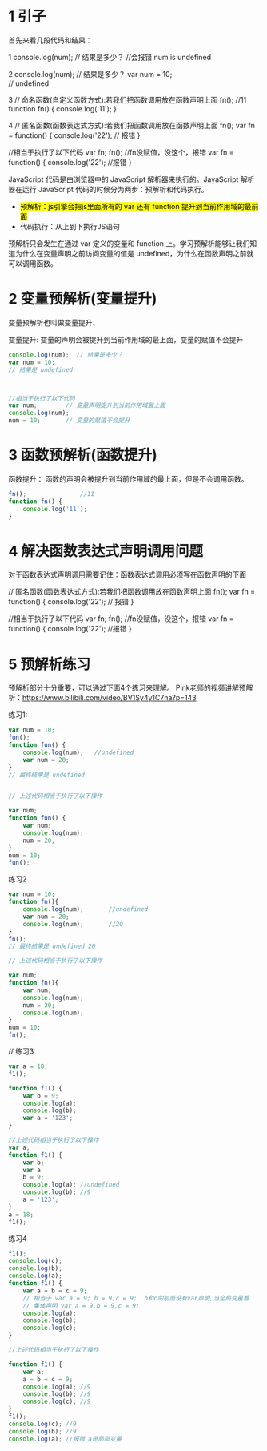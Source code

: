 # 1 引子
首先来看几段代码和结果：

1
console.log(num);  // 结果是多少？
//会报错 num is undefined

2
console.log(num);  // 结果是多少？
var num = 10;   
// undefined

3 
// 命名函数(自定义函数方式):若我们把函数调用放在函数声明上面
fn();				//11
function fn() {
    console.log('11');
}

4 
// 匿名函数(函数表达式方式):若我们把函数调用放在函数声明上面
fn();
var  fn = function() {
    console.log('22'); // 报错
}


//相当于执行了以下代码
var fn;
fn();      //fn没赋值，没这个，报错
var  fn = function() {
    console.log('22'); //报错
}


JavaScript 代码是由浏览器中的 JavaScript 解析器来执行的。JavaScript 解析器在运行 JavaScript 代码的时候分为两步：预解析和代码执行。
- <mark> 预解析：js引擎会把js里面所有的 var 还有 function 提升到当前作用域的最前面</mark> 
- 代码执行：从上到下执行JS语句

预解析只会发生在通过 var 定义的变量和 function 上。学习预解析能够让我们知道为什么在变量声明之前访问变量的值是 undefined，为什么在函数声明之前就可以调用函数。

# 2 变量预解析(变量提升)
变量预解析也叫做变量提升、

变量提升: 变量的声明会被提升到当前作用域的最上面，变量的赋值不会提升
```js
console.log(num);  // 结果是多少？
var num = 10;   
// 结果是 undefined



//相当于执行了以下代码
var num;		// 变量声明提升到当前作用域最上面
console.log(num);
num = 10;		// 变量的赋值不会提升
```


# 3 函数预解析(函数提升)
函数提升： 函数的声明会被提升到当前作用域的最上面，但是不会调用函数。

```js
fn();				//11
function fn() {
    console.log('11');
}
```



# 4 解决函数表达式声明调用问题
对于函数表达式声明调用需要记住：函数表达式调用必须写在函数声明的下面

// 匿名函数(函数表达式方式):若我们把函数调用放在函数声明上面
fn();
var  fn = function() {
    console.log('22'); // 报错
}


//相当于执行了以下代码
var fn;
fn();      //fn没赋值，没这个，报错
var  fn = function() {
    console.log('22'); //报错
}


# 5 预解析练习
预解析部分十分重要，可以通过下面4个练习来理解。
Pink老师的视频讲解预解析：https://www.bilibili.com/video/BV1Sy4y1C7ha?p=143

练习1: 
```js
var num = 10;
fun();
function fun() {
    console.log(num);	//undefined
    var num = 20;
}
// 最终结果是 undefined


// 上述代码相当于执行了以下操作

var num;
function fun() {
    var num;
    console.log(num);
    num = 20;
}
num = 10;
fun();

```



练习2
```js
var num = 10;
function fn(){
    console.log(num);		//undefined
    var num = 20;
    console.log(num);		//20
}
fn();
// 最终结果是 undefined 20

// 上述代码相当于执行了以下操作

var num;
function fn(){
    var num;
    console.log(num);
    num = 20;
    console.log(num);
}
num = 10;
fn();
```


// 练习3
```js
var a = 18;
f1();

function f1() {
    var b = 9;
    console.log(a);
    console.log(b);
    var a = '123';
}

//上述代码相当于执行了以下操作
var a;
function f1() {
    var b;
    var a
    b = 9;
    console.log(a);	//undefined
    console.log(b);	//9
    a = '123';
}
a = 18;
f1();
```


练习4
```js
f1();
console.log(c);
console.log(b);
console.log(a);
function f1() {
    var a = b = c = 9;
    // 相当于 var a = 9; b = 9;c = 9;  b和c的前面没有var声明,当全局变量看
    // 集体声明 var a = 9,b = 9,c = 9;
    console.log(a);
    console.log(b);
    console.log(c);
}

//上述代码相当于执行了以下操作

function f1() {
    var a;
    a = b = c = 9;
    console.log(a);	//9
    console.log(b);	//9
    console.log(c);	//9
}
f1();
console.log(c);	//9
console.log(b);	//9
console.log(a);	//报错 a是局部变量
```

